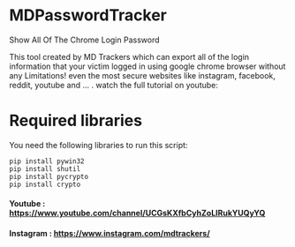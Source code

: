 # MDPasswordTracker
Show All Of The Chrome Login Password

This tool created by MD Trackers which can export all of the login information 
that your victim logged in using google chrome browser without any Limitations!
even the most secure websites like instagram, facebook, reddit, youtube and ... .
watch the full tutorial on youtube:

# Required libraries

You need the following libraries to run this script:

``` batch
pip install pywin32
pip install shutil
pip install pycrypto
pip install crypto
 ```
<h4> Youtube : <a href="https://www.youtube.com/channel/UCGsKXfbCyhZoLIRukYUQyYQ?sub_confirmation=1">https://www.youtube.com/channel/UCGsKXfbCyhZoLIRukYUQyYQ</a> </h4>
<h4> Instagram : <a href="https://www.instagram.com/MDtrackers/">https://www.instagram.com/mdtrackers/</a> </h4>
